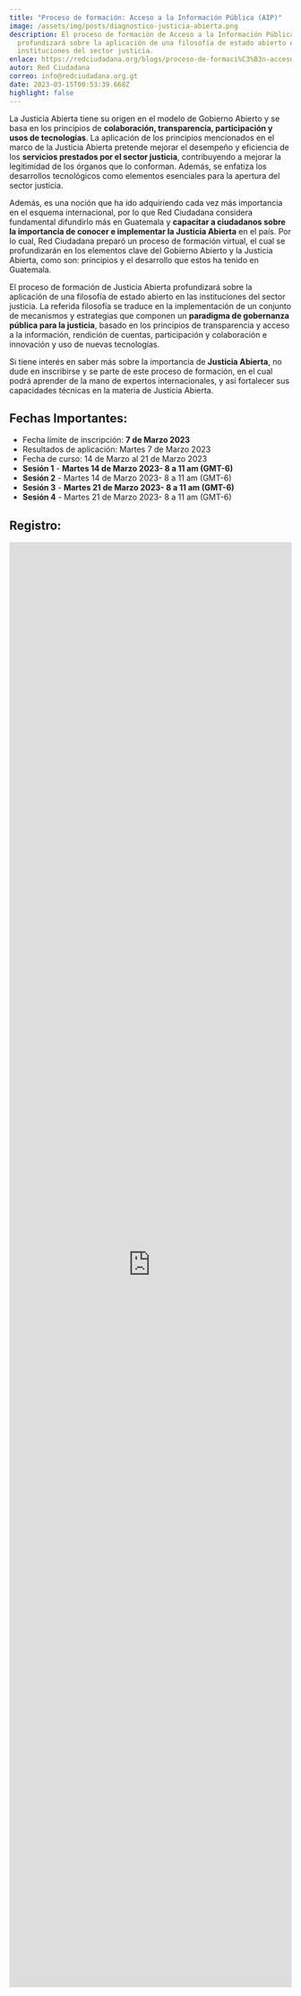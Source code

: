 ```yaml
---
title: "Proceso de formación: Acceso a la Información Pública (AIP)"
image: /assets/img/posts/diagnostico-justicia-abierta.png
description: El proceso de formación de Acceso a la Información Pública (AIP)
  profundizará sobre la aplicación de una filosofía de estado abierto en las
  instituciones del sector justicia.
enlace: https://redciudadana.org/blogs/proceso-de-formaci%C3%B3n-acceso-a-la-informaci%C3%B3n-p%C3%BAblica-aip/
autor: Red Ciudadana
correo: info@redciudadana.org.gt
date: 2023-03-15T00:53:39.668Z
highlight: false
---
```

La Justicia Abierta tiene su origen en el modelo de Gobierno Abierto y se basa en los principios de **colaboración, transparencia, participación y usos de tecnologías**. La aplicación de los principios mencionados en el marco de la Justicia Abierta pretende mejorar el desempeño y eficiencia de los **servicios prestados por el sector justicia**, contribuyendo a mejorar la legitimidad de los órganos que lo conforman. Además, se enfatiza los desarrollos tecnológicos como elementos esenciales para la apertura del sector justicia. 

Además, es una noción que ha ido adquiriendo cada vez más importancia en el esquema internacional, por lo que Red Ciudadana considera fundamental difundirlo más en Guatemala y **capacitar a ciudadanos sobre la importancia de conocer e implementar la Justicia Abierta** en el país. Por lo cual, Red Ciudadana preparó un proceso de formación virtual, el cual se profundizarán en los elementos clave del Gobierno Abierto y la Justicia Abierta, como son: principios y el desarrollo que estos ha tenido en Guatemala. 

El proceso de formación de Justicia Abierta profundizará sobre la aplicación de una filosofía de estado abierto en las instituciones del sector justicia. La referida filosofía se traduce en la implementación de un conjunto de mecanismos y estrategias que componen un **paradigma de gobernanza pública para la justicia**, basado en los principios de transparencia y acceso a la información, rendición de cuentas, participación y colaboración e innovación y uso de nuevas tecnologías.

Si tiene interés en saber más sobre la importancia de **Justicia Abierta**, no dude en inscribirse y se parte de este proceso de formación, en el cual podrá aprender de la mano de expertos internacionales, y así fortalecer sus capacidades técnicas en la materia de Justicia Abierta. 

## Fechas Importantes:

* Fecha límite de inscripción: **7 de Marzo 2023**
* Resultados de aplicación: Martes 7 de Marzo 2023
* Fecha de curso: 14 de Marzo al 21 de Marzo 2023
* **Sesión 1** - **Martes 14 de Marzo 2023- 8 a 11 am (GMT-6)**
* **Sesión 2** - Martes 14 de Marzo 2023- 8 a 11 am (GMT-6)
* **Sesión 3** - **Martes 21 de Marzo 2023- 8 a 11 am (GMT-6)**
* **Sesión 4** - Martes 21 de Marzo 2023- 8 a 11 am (GMT-6)

## R﻿egistro:

<iframe src="https://docs.google.com/forms/d/e/1FAIpQLScg7nPONuuiR1_OoaGkIX5OtbpDPqPgc0764t9b3XxxOnxW5w/viewform?embedded=true" width="100%" height="2574" frameborder="0" marginheight="0" marginwidth="0">Cargando…</iframe>